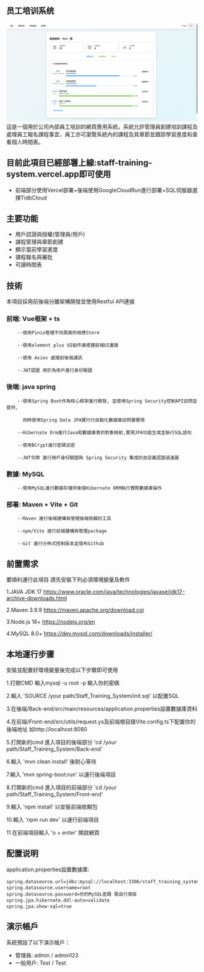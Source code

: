## 员工培训系统
![Preview](./Preview.png)
這是一個用於公司內部員工培訓的網頁應用系統。系統允許管理員創建培訓課程及處理員工報名課程事宜，員工亦可瀏覽系統內的課程及其章節並跟踪學習進度和查看個人時間表。

## 目前此項目已經部署上線:staff-training-system.vercel.app即可使用
- 前端部分使用Vercel部署+後端使用GoogleCloudRun進行部署+SQL伺服器選擇TidbCloud


## 主要功能

- 用戶認證與授權(管理員/用戶)
- 課程管理與章節創建
- 顯示當前學習進度
- 課程報名與審批
- 可讀時間表

## 技術

本項目採用前後端分離架構開發並使用Restful API連接

### 前端: Vue框架 + ts

        --使用Pinia管理不同頁面的相應Store

        --使用element plus UI組件庫搭建前端UI畫面

        --使用 Axios 處理前後端通訊

        --JWT認證 用於為用戶進行身份驗證

### 後端: java spring

        --使用Spring Boot作為核心框架進行開發, 並使用Spring Security控制API訪問並提供,

          同時使用Spring Data JPA實行行自動化數據庫訪問層實現

        --Hibernate Orm進行Java和數據庫表的對象映射,實現JPA功能生成並執行SQL語句

        --使用BCrypt進行密碼加密

        --JWT令牌 進行用戶身份驗證與 Spring Security 集成的自定義認證過濾器


### 數據: MySQL

        --使用MySQL進行數據存儲供後端Hibernate ORM執行實際數據庫操作

### 部署: Maven + Vite + Git

        --Maven 進行後端建構與管理後端依賴的工具

        --npm/Vite 進行前端建構與管理package
        
        --Git 進行分佈式控制版本並發布Github


## 前置需求

要順利運行此項目 請先安裝下列必須環境變量及軟件

1.JAVA JDK 17 https://www.oracle.com/java/technologies/javase/jdk17-archive-downloads.html

2.Maven 3.9.9 https://maven.apache.org/download.cgi

3.Node.js 16+ https://nodejs.org/en

4.MySQL 8.0+ https://dev.mysql.com/downloads/installer/


## 本地運行步骤

安裝並配置好環境變量後完成以下步驟即可使用

1.打開CMD 輸入mysql -u root -p 輸入你的密碼

2.輸入 'SOURCE /your path/Staff_Training_System/init.sql' 以配置SQL

3.在後端/Back-end/src/main/resources/application.properties設置數據庫資料

4.在前端/Front-end/src/utils/request.ys及前端根目錄Vite.config.ts下配置你的後端地址 
  如http://localhost:8080

5.打開新的cmd 進入項目的後端部分 'cd /your path/Staff_Training_System/Back-end'

6.輸入 'mvn clean install' 後耐心等待

7.輸入 'mvn spring-boot:run' 以運行後端項目

8.打開新的cmd 進入項目的前端部分 'cd /your path/Staff_Training_System/Front-end'

9.輸入 'npm install' 以安裝前端依賴包

10.輸入 'npm run dev' 以運行前端項目

11.在前端項目輸入 'o + enter' 開啟網頁

## 配置说明

application.properties設置數據庫:

    spring.datasource.url=jdbc:mysql://localhost:3306/staff_training_system_database
    spring.datasource.username=root
    spring.datasource.password=你的MySQL密碼 需自行填寫
    spring.jpa.hibernate.ddl-auto=validate
    spring.jpa.show-sql=true

## 演示帳戶

系統預設了以下演示帳戶：

- 管理員: admin / admin123
- 一般用戶: Test / Test